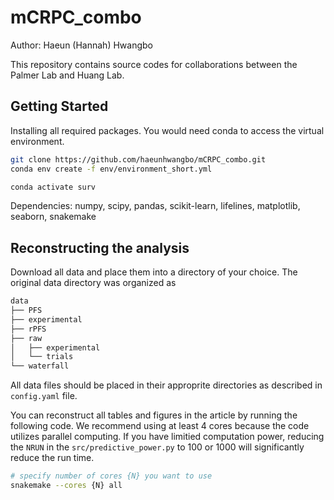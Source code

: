 # mCRPC_combo

Author: Haeun (Hannah) Hwangbo

This repository contains source codes for collaborations between the Palmer Lab and Huang Lab.

## Getting Started

Installing all required packages. You would need conda to access the virtual environment.

```bash
git clone https://github.com/haeunhwangbo/mCRPC_combo.git
conda env create -f env/environment_short.yml

conda activate surv
```

Dependencies: numpy, scipy, pandas, scikit-learn, lifelines, matplotlib, seaborn, snakemake

## Reconstructing the analysis

Download all data and place them into a directory of your choice. The original data directory was organized as

```bash
data
├── PFS
├── experimental
├── rPFS
├── raw
│   ├── experimental
│   └── trials
└── waterfall

```

All data files should be placed in their approprite directories as described in `config.yaml` file.

You can reconstruct all tables and figures in the article by running the following code. We recommend using at least 4 cores because the code utilizes parallel computing. If you have limitied computation power, reducing the `NRUN` in the `src/predictive_power.py` to 100 or 1000 will significantly reduce the run time. 

```bash
# specify number of cores {N} you want to use
snakemake --cores {N} all
```

